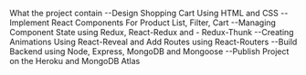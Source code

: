 What the project contain 
--Design Shopping Cart Using HTML and CSS
--Implement React Components For Product List, Filter, Cart
--Managing Component State using Redux, React-Redux and - Redux-Thunk
--Creating Animations Using React-Reveal and Add Routes using React-Routers
--Build Backend using Node, Express, MongoDB and Mongoose
--Publish Project on the Heroku and MongoDB Atlas